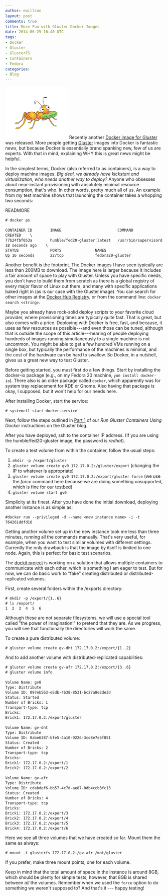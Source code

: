 ```yaml
---
author: ewillson
layout: post
comments: true
title: More Fun with Gluster Docker Images
date: 2014-06-25 16:40 UTC
tags:
- Docker
- Gluster
- GlusterFS
- Containers
- Fedora
categories:
- Blog
---
```

![](/images/blog/gluster-ant.png)
Recently another [Docker image for Gluster](http://www.gluster.org/2014/06/community-gluster-image-on-docker/) was released. More people getting [Gluster](http://www.gluster.org/) images into Docker is fantastic news, but because Docker is essentially brand spanking new, few of us are experts. With that in mind, explaining WHY this is great news might be helpful.  

In the simplest terms, Docker (also referred to as containers), is a way to deploy machine images. *Big deal, we already have kickstart and virtualization, who needs another way to deploy?* Anyone who obsesses about near-instant provisioning with absolutely minimal resource consumption, that's who. In other words, pretty much all of us. An example from my test machine shows that launching the container takes a whopping two seconds:

READMORE

    # docker ps
    
    CONTAINER ID        IMAGE                         COMMAND                CREATED    \
    77b24fbf053a        humble/fed20-gluster:latest   /usr/bin/supervisord   18 seconds ago    \     
    STATUS              PORTS               NAMES
    Up 16 seconds       22/tcp              fedora20-gluster
  
Another benefit is the footprint. The Docker images I have seen typically are less than 200MB to download. The image here is larger because it includes a fair amount of space to play with Gluster. Unless you have specific needs, you don't have to build them from scratch as there is a global registry of every major flavor of Linux out there, and many with specific applications baked right in (as is our case with the Gluster image). You can search for other images at the [Docker Hub Registry](https://registry.hub.docker.com/), or from the command line: `docker search <string>`. 

Maybe you already have rock-solid deploy scripts to your favorite cloud provider, where provisioning times are typically quite fast. That is great, but also comes with a price. Deploying with Docker is free, fast, and because, it uses as few resources as possible---and even those can be tuned, although that is outside the scope of this article---hearing of people deploying hundreds of images running simultaneously to a single machine is not uncommon. You might be able to get a few hundred VMs running on a single box, but typically the performance of the machines is minimal, and the cost of the hardware can be hard to swallow. So Docker, in a nutshell, gives us a great new way to test Gluster.

Before getting started, you must first do a few things. Start by installing the docker-io package (e.g., on my Fedora 20 machine, `yum install docker-io`). There also is an older package called `docker`, which apparently was for system tray replacement for KDE or Gnome. Also having that package is okay, I supposed, but it won't help for our needs here. 

After installing Docker, start the service:

    # systemctl start docker.service

Next, follow the steps outlined in [Part 1](http://www.gluster.org/2014/05/docker-fedora-gluster-run-gluster-containers-using-docker-part-1-2/) of our *Run Gluster Containers Using Docker* instructions on the Gluster blog.

After you have deployed, ssh to the container IP address. (If you are using the  humble/fed20-gluster image, the password is *redhat*). 

To create a test volume from within the container, follow the usual steps:

1. `mkdir -p /export/gluster`
2. `gluster volume create gv0 172.17.0.2:/gluster/export`  (changing the IP to whatever is appropriate)
3. `gluster volume create gv0 172.17.0.2:/export/gluster force`  (we use the *force* command here because we are doing something unsupported, which is fine for our testbed)
4. `gluster volume start gv0`

Simplicity at its finest. After you have done the initial download, deploying another instance is as simple as:

    #docker run --privileged -d --name <new instance name> -i -t 764261ddfd16

Getting another volume set up in the new instance took me less than three minutes, running all the commands manually. That's very useful, for example, when you want to test similar volumes with different settings. Currently the only drawback is that the image by itself is limited to one node. Again, this is perfect for basic test scenarios. 

The [dockit project](https://github.com/humblec/dockit) is working on a solution that allows multiple containers to communicate with each other, which is something I am eager to test. But for now, we can do basic work to "fake" creating distributed or distributed-replicated volumes. 

First, create several folders within the /exports directory:  

    # mkdir -p /export/{1..6}
    # ls /export/
    1  2  3  4  5  6

Although these are not separate filesystems, we will use a special tool called "the power of imagination!" to pretend that they are. As we progress, you will see that functionally the directories will work the same.  

To create a pure distributed volume:

    # gluster volume create gv-dht 172.17.0.2:/export/{1..2}

And to add another volume with distributed-replicated capabilities:

    # gluster volume create gv-afr 172.17.0.2:/export/{3..6}
    # gluster volume info
 
    Volume Name: gv0
    Type: Distribute
    Volume ID: 097eb563-e5db-4b38-8531-bc27a8e2de3d
    Status: Started
    Number of Bricks: 1
    Transport-type: tcp
    Bricks:
    Brick1: 172.17.0.2:/export/gluster
     
    Volume Name: gv-dht
    Type: Distribute
    Volume ID: 0abe6387-bfe5-4a10-9226-3ce8e7e5f051
    Status: Created
    Number of Bricks: 2
    Transport-type: tcp
    Bricks:
    Brick1: 172.17.0.2:/export/1
    Brick2: 172.17.0.2:/export/2
     
    Volume Name: gv-afr
    Type: Distribute
    Volume ID: cdabdef6-bb57-4c7d-ae87-0db4ccb3fc13
    Status: Created
    Number of Bricks: 4
    Transport-type: tcp
    Bricks:
    Brick1: 172.17.0.2:/export/3
    Brick2: 172.17.0.2:/export/4
    Brick3: 172.17.0.2:/export/5
    Brick4: 172.17.0.2:/export/6

Here we see all three volumes that we have created so far. Mount them the same as always:

    # mount -t glusterfs 172.17.0.2:/gv-afr /mnt/gluster 

If you prefer, make three mount points, one for each volume.  

Keep in mind that the total amount of space in the instance is around 8GB, which should be plenty for simple tests; however, that 8GB is shared between *all* the volumes. Remember when we used the `force` option to do something we weren't supposed to? And that's it --- happy testing!
